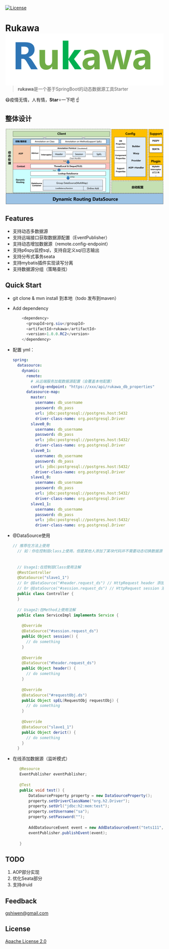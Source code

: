[![License](https://img.shields.io/github/license/apache/incubator-streampipes.svg)](http://www.apache.org/licenses/LICENSE-2.0)

# Rukawa <img src="./assets/LOGO.png" align="right" />

> **rukawa**是一个基于SpringBoot的动态数据源工具Starter







:mask:疫情无情，人有情，**Star**:star:一下吧 :point_up:



## 整体设计

![image-20200320141532432](./assets/rukawa-all.png)



## Features

- 支持动态多数据源
- 支持远端接口获取数据源配置（EventPublisher）
- 支持动态增加数据源（remote.config-endpoint）
- 支持p6spy监控sql，支持自定义sql日志输出
- 支持分布式事务seata
- 支持mybatis插件实现读写分离
- 支持数据源分组（策略查找）

## Quick Start

* git clone & mvn install  到本地（todo	 发布到maven）

* Add dependency

  ```java
      <dependency>
        <groupId>org.siu</groupId>
        <artifactId>rukawa</artifactId>
        <version>1.0.0.RC2</version>
      </dependency>
  ```

- 配置 yml：

  ```yml
  spring:
    datasource:
      dynamic:
        remote:
          # 从远端服务加载数据源配置（会覆盖本地配置）
          config-endpoint: "https://xxx/api/rukawa_db_properties"
        datasource-map:
          master:
            username: db_username
            password: db_pass
            url: jdbc:postgresql://postgres.host:5432
            driver-class-name: org.postgresql.Driver
          slave0_0:
            username: db_username
            password: db_pass
            url: jdbc:postgresql://postgres.host:5432/
            driver-class-name: org.postgresql.Driver
          slave0_1:
            username: db_username
            password: db_pass
            url: jdbc:postgresql://postgres.host:5432/
            driver-class-name: org.postgresql.Driver
          slave1_0:
            username: db_username
            password: db_pass
            url: jdbc:postgresql://postgres.host:5432/
            driver-class-name: org.postgresql.Driver
          slave1_1:
            username: db_username
            password: db_pass
            url: jdbc:postgresql://postgres.host:5432/
            driver-class-name: org.postgresql.Driver
  ```

- @DataSource使用

  ```java
  // 推荐在方法上使用
    // 如：你在控制层class上使用，但是其他人添加了某块代码并不需要动态切换数据源
    
    
    // Usage1:在控制层Class使用注解
    @RestController
    @DataSource("slave1_1") 
    // Or @DataSource("#header.request_ds") // HttpRequest header 添加 request_ds='slave1_1'
    // Or @DataSource("#session.request_ds") // HttpRequest session 添加 request_ds='slave1_1'
    public class Controller {
    }
    
    // Usage2:在Method上使用注解
    public class ServiceImpl implements Service {
    
      @Override
      @DataSource("#session.request_ds")
      public Object session() {
        // do something
      }
    
      @Override
      @DataSource("#header.request_ds")
      public Object header() {
        // do something
      }
    
      @Override
      @DataSource("#requestObj.ds")
      public Object spEL(RequestObj requestObj) {
        // do something
      }
    
      @Override
      @DataSource("slave1_1")
      public Object derict() {
        // do something
      }
    }
  ```

- 在线添加数据源（监听模式）

   ```java
      @Resource
      EventPublisher eventPublisher;
  
      @Test
      public void test() {
          DataSourceProperty property = new DataSourceProperty();
          property.setDriverClassName("org.h2.Driver");
          property.setUrl("jdbc:h2:mem:test");
          property.setUsername("sa");
          property.setPassword("");
  
          AddDataSourceEvent event = new AddDataSourceEvent("tets111", property);
          eventPublisher.publishEvent(event);
      
      }
   ```

  

## TODO

1. AOP部分实现
2. 优化Seata部分
3. 支持druid


## Feedback

 [gshiwen@gmail.com](mailto:gshiwen@gmail.com)

## License

[Apache License 2.0](LICENSE)




